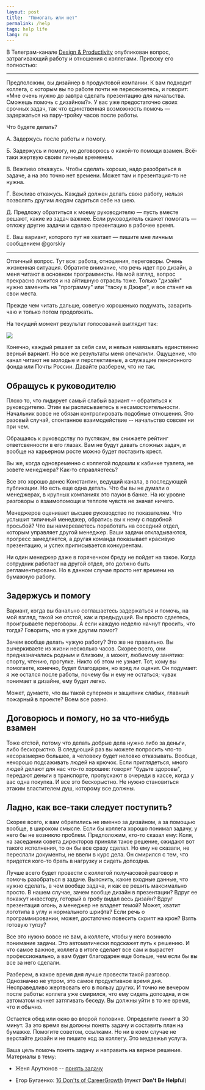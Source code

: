 ```yaml
---
layout: post
title:  "Помогать или нет"
permalink: /help
tags: help life
lang: ru
---
```


[tele]:https://t.me/desprod

В Телеграм-канале [Design & Productivity][tele] опубликован вопрос,
затрагивающий работу и отношения с коллегами. Привожу его полностью:

***

Предположим, вы дизайнер в продуктовой компании. К вам подходит коллега, с
которым вы по работе почти не пересекаетесь, и говорит: «Мне очень нужно до
завтра сделать презентацию для начальства. Сможешь помочь с дизайном?». У вас
уже предостаточно своих срочных задач, так что единственная возможность помочь —
задержаться на пару-тройку часов после работы.

Что будете делать?

А. Задержусь после работы и помогу.

Б. Задержусь и помогу, но договорюсь о какой-то помощи взамен. Всё-таки жертвую
своим личным временем.

В. Вежливо откажусь. Чтобы сделать хорошо, надо разобраться в задаче, а на это
точно нет времени. Может там и презентация-то не нужна.

Г. Вежливо откажусь. Каждый должен делать свою работу, нельзя позволять другим
людям садиться себе на шею.

Д. Предложу обратиться к моему руководителю — пусть вместе решают, какие из
задач важнее. Если руководитель скажет помогать — отложу другие задачи и сделаю
презентацию в рабочее время.

Е. Ваш вариант, которого тут не хватает — пишите мне личным сообщением @gorskiy

***

Отличный вопрос. Тут все: работа, отношения, переговоры. Очень жизненная
ситуация. Обратите внимание, что речь идет про дизайн, а меня читают в основном
программисты. На мой взгляд, вопрос прекрасно ложится и на айтишную отрасль
тоже. Только "дизайн" нужно заменить на "программу" или "таску в Джире", и все
станет на свои места.

Прежде чем читать дальше, советую хорошенько подумать, заварить чаю и только
потом продолжать.

На текущий момент результат голосований выглядит так:

![](https://user-images.githubusercontent.com/1059232/35679996-0313f91c-076a-11e8-9670-c9a13ec456ce.png)

Конечно, каждый решает за себя сам, и нельзя навязывать единственно верный
вариант. Но все же результаты меня опечалили. Ощущение, что канал читают не
молодые и перспективные, а служащие пенсионного фонда или Почты России. Давайте
разберем, что не так.

## Обращусь к руководителю

Плохо то, что лидирует самый слабый вариант -- обратиться к руководителю. Этим
вы расписываетесь в несамостоятельности. Начальник вовсе не обязан
контролировать подобные отношения. Это разовый случай, спонтанное взаимодействие
-- начальство совсем ни при чем.

Обращаясь к руководству по пустякам, вы снижаете рейтинг ответсвенности в его
глазах. Вам не будут давать сложных задач, и вообще на карьерном росте можно
будет поставить крест.

Вы же, когда одновременно с коллегой подошли к кабинке туалета, не зовете
менеджера? Как-то справляетесь?

Все это хорошо донес Константин, ведущий канала, в последующей публикации. Но
есть еще одна деталь. Что бы вы не думали о менеджерах, в крупных компаниях это
пауки в банке. На их уровне разговоры о взаимопомощи и теплоте чувств не значат
ничего.

Менеджеров оценивает высшее руководство по показателям. Что услышит типичный
менеджер, обратись вы к нему с подобной просьбой? Что вы намереваетесь
поработать на соседний отдел, которым управляет другой менеджер. Ваши задачи
откладываются, прогресс замедляется, а другая команда показывает красивую
презентацию, и успех приписывается конкурентам.

Ни один менеджер даже в горячечном бреду не пойдет на такое. Когда сотрудник
работает на другой отдел, это должно быть регламентировано. Но в данном случае
просто нет времени на бумажную работу.

## Задержусь и помогу

Вариант, когда вы банально соглашаетесь задержаться и помочь, на мой взгляд,
такой же отстой, как и предыдущий. Вы просто сдаетесь, проигрываете
переговоры. А если каждую неделю начнут просить, что тогда? Говорить, что я уже
другим помог?

Зачем вообще делать чужую работу? Это же не правильно. Вы вычеркиваете из жизни
несколько часов. Скорее всего, они предназначались родным и близким, а может,
любимому занятию: спорту, чтению, прогулке. Никто об этом не узнает. Тот, кому
вы помогаете, конечно, будет благодарен, но вряд ли оценит. Он подумает: я же
остался после работы, почему бы и ему не остаться; чувак понимает в дизайне, ему
будет легко.

Может, думаете, что вы такой супермен и защитник слабых, главный пожарный в
проекте? Всем все равно.

## Договорюсь и помогу, но за что-нибудь взамен

Тоже отстой, потому что делать добрые дела нужно либо за деньги, либо
бескорыстно. В следующий раз вы можете попросить что-то несоразмерно большее, а
человеку будет неловко отказывать. Вообще, нехорошо подсаживать людей на
крючок. Если приглядеться, много людей делают для нас что-то хорошее: говорят
"будьте здоровы", передают деньги в транспорте, пропускают в очереди в кассе,
когда у вас одна покупка. И все это бескорыстно. Не нужно становиться этаким
властителем душ, которому все должны.

## Ладно, как все-таки следует поступить?

Скорее всего, к вам обратились не именно за дизайном, а за помощью вообще, в
широком смысле. Если бы коллега хорошо понимал задачу, у него бы не возникло
проблем. Предположим, кто-то сказал ему: Коля, на заседании совета директоров
приняли такое решение, ожидают вот такого исполнения, то он бы все сразу
сделал. Но ему не сказали, не переслали документы, не ввели в курс дела. Он
смирился с тем, что придется кого-то брать в нагрузку и сидеть допоздна.

Лучше всего будет провести с коллегой получасовой разговор и помочь разобраться
в задаче. Выяснить, какие входные данные, что нужно сделать, в чем вообще
задача, и как ее решить максимально просто. В нашем случае, зачем вообще дизайн
в презентации? Вдруг ее покажут инвестору, готорый в гробу видал весь дизайн?
Вдруг презентация огонь, а менеджер не владеет темой?  Может, хватит логотипа в
углу и нормального шрифта? Если речь о программировании, может, достаточно
повесить скрипт на крон? Взять готовую тулзу?

Все это нужно вовсе не вам, а коллеге, чтобы у него возникло понимание
задачи. Это автоматически подскажет путь к решению. И что самое важное, коллега
в итоге сделает все сам и вырастет профессионально, а вам будет благодарен еще
больше, чем если бы вы все за него сделали.

Разберем, в какое время дня лучше провести такой разговор. Однозначно не утром,
это самое продуктивное время дня. Несправедливо жертвовать его в пользу
других. И точно не вечером после работы: коллега уже смирился, что ему сидеть
допоздна, и он автоматом начнет затягивать беседу. Вы должны уйти в то же время,
что и обычно.

Остается обед или окно во второй половине. Определите лимит в 30 минут. За это
время вы должны понять задачу и составить план на бумажке. Помогите советом,
ссылками. Но ни в коем случае не верстайте дизайн и не пишите код за
коллегу. Это медвежья услуга.

[link1]:https://www.youtube.com/watch?v=MIKtr_ok9CQ
[link2]:http://www.yegor256.com/2017/01/24/career-advice.html

Ваша цель помочь понять задачу и направить на верное решение. Материалы в тему:

- Женя Арутюнов -- [понять задачу][link1]

- Егор Бугаенко: [16 Don'ts of CareerGrowth][link2] (пункт **Don't Be Helpful**)
